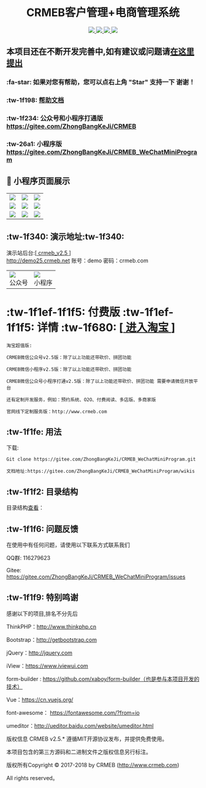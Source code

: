<h1 align="center"> CRMEB客户管理+电商管理系统</h1> 
<p align="center">
    <a href="http://www.crmeb.com">
        <img src="https://img.shields.io/badge/OfficialWebsite-CRMEB-yellow.svg" />
    </a>
<a href="http://www.crmeb.com">
        <img src="https://img.shields.io/badge/Licence-MIT-green.svg?style=flat" />
    </a>
    <a href="http://www.crmeb.com">
        <img src="https://img.shields.io/badge/Edition-2.5-blue.svg" />
    </a>
     <a href="https://gitee.com/ZhongBangKeJi/CRMEB/repository/archive/master.zip">
        <img src="https://img.shields.io/badge/download-59m-red.svg" />
    </a>
</p>

## 本项目还在不断开发完善中,如有建议或问题请[在这里提出](https://gitee.com/ZhongBangKeJi/CRMEB/issues)

###  :fa-star: 如果对您有帮助，您可以点右上角 "Star" 支持一下 谢谢！

###  :tw-1f198: [帮助文档](https://gitee.com/ZhongBangKeJi/CRMEB_WeChatMiniProgram/wikis)

###  :tw-1f234: 公众号和小程序打通版 https://gitee.com/ZhongBangKeJi/CRMEB

###   :tw-26a1:  小程序版 https://gitee.com/ZhongBangKeJi/CRMEB_WeChatMiniProgram

##  :couple_with_heart: 小程序页面展示
<table>
<tr>
<td><img src="https://images.gitee.com/uploads/images/2018/1029/092526_7d362835_892944.jpeg"/></td>
<td><img src="https://images.gitee.com/uploads/images/2018/1029/092557_b6592fd3_892944.jpeg"/></td>
<td><img src="https://images.gitee.com/uploads/images/2018/1029/092616_35b3f9e7_892944.jpeg"/></td>
</tr>
<tr>
<td><img src="https://images.gitee.com/uploads/images/2018/1029/092630_476c58e8_892944.jpeg"/></td>
<td><img src="https://images.gitee.com/uploads/images/2018/1029/092646_31d1d98a_892944.jpeg"/></td>
<td><img src="https://images.gitee.com/uploads/images/2018/1029/103543_c49fb65e_892944.png"/></td>
</tr>
<tr>
<td><img src="https://images.gitee.com/uploads/images/2018/1029/092706_6784117c_892944.jpeg"/></td>
<td><img src="https://images.gitee.com/uploads/images/2018/1029/092746_88c98c3f_892944.jpeg"/></td>
<td><img src="https://images.gitee.com/uploads/images/2018/1029/092758_3888e1b7_892944.jpeg"/></td>
</tr>
</table>

##   :tw-1f340: 演示地址:tw-1f340:
   演示站后台:[<a href='http://demo25.crmeb.net' target="_blank"> crmeb_v2.5 </a>]       
<a href='http://demo25.crmeb.net' target="_blank">http://demo25.crmeb.net</a>
   账号：demo
   密码：crmeb.com
<div align="center">
<table><tr><td><img src='https://images.gitee.com/uploads/images/2018/0828/182854_beba4aed_892944.png'/><br>公众号</td><td><img src='https://images.gitee.com/uploads/images/2018/0828/182909_cb2a5e64_892944.png'/><br>小程序</td></tr></table>
</div>

# :tw-1f1ef-1f1f5: 付费版 :tw-1f1ef-1f1f5:   详情  :tw-1f680:  [<a href='https://s.click.taobao.com/W7hVkLw' target="_blank"> 进入淘宝 </a>]


```
淘宝超值版:

CRMEB微信公众号v2.5版：除了以上功能还带砍价、拼团功能

CRMEB微信小程序v2.5版：除了以上功能还带砍价、拼团功能

CRMEB微信公众号小程序打通v2.5版：除了以上功能还带砍价、拼团功能 需要申请微信开放平台

还有定制开发服务，例如：预约系统、O2O、付费阅读、多店版、多商家版

官网线下定制服务版：http://www.crmeb.com
```


##  :tw-1f1fe:  用法

   下载: 

```
Git clone https://gitee.com/ZhongBangKeJi/CRMEB_WeChatMiniProgram.git
```
    文档地址:https://gitee.com/ZhongBangKeJi/CRMEB_WeChatMiniProgram/wikis


##  :tw-1f1f2: 目录结构

目录结构[查看](https://gitee.com/ZhongBangKeJi/CRMEB/wikis/pages/preview?title=%E7%A8%8B%E5%BA%8F%E7%9B%AE%E5%BD%95&parent=)：


##  :tw-1f1f6: 问题反馈

在使用中有任何问题，请使用以下联系方式联系我们

QQ群: 116279623

Gitee: https://gitee.com/ZhongBangKeJi/CRMEB_WeChatMiniProgram/issues

##  :tw-1f1f9: 特别鸣谢
感谢以下的项目,排名不分先后

ThinkPHP：http://www.thinkphp.cn

Bootstrap：http://getbootstrap.com

jQuery：http://jquery.com

iView：https://www.iviewui.com

form-builder : https://github.com/xaboy/form-builder（也是参与本项目开发的技术）

Vue：https://cn.vuejs.org/

font-awesome： https://fontawesome.com/?from=io

umeditor：http://ueditor.baidu.com/website/umeditor.html


版权信息
CRMEB v2.5.* 遵循MIT开源协议发布，并提供免费使用。

本项目包含的第三方源码和二进制文件之版权信息另行标注。

版权所有Copyright © 2017-2018 by CRMEB (http://www.crmeb.com)

All rights reserved。